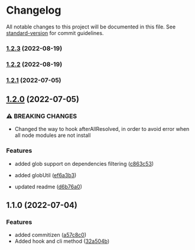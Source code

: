 # Changelog

All notable changes to this project will be documented in this file. See [standard-version](https://github.com/conventional-changelog/standard-version) for commit guidelines.

### [1.2.3](https://github.com/Shad02w/pnpm-single-version/compare/v1.2.1...v1.2.3) (2022-08-19)

### [1.2.2](https://github.com/Shad02w/pnpm-single-version/compare/v1.2.1...v1.2.2) (2022-08-19)

### [1.2.1](https://github.com/Shad02w/pnpm-single-version/compare/v1.2.0...v1.2.1) (2022-07-05)

## [1.2.0](https://github.com/Shad02w/pnpm-single-version/compare/v1.1.0...v1.2.0) (2022-07-05)

### ⚠ BREAKING CHANGES

-   Changed the way to hook afterAllResolved, in order to avoid error when all node
    modules are not install

### Features

-   added glob support on dependencies filtering ([c863c53](https://github.com/Shad02w/pnpm-single-version/commit/c863c537e77d8c020c44b189ed6b6be9b87efd95))
-   added globUtil ([ef6a3b3](https://github.com/Shad02w/pnpm-single-version/commit/ef6a3b3a7b4e0786ad85548de4d90185896aa458))

-   updated readme ([d6b76a0](https://github.com/Shad02w/pnpm-single-version/commit/d6b76a02b517b6bf782ef2a48624077c451878b7))

## 1.1.0 (2022-07-04)

### Features

-   added commitizen ([a57c8c0](https://github.com/Shad02w/pnpm-single-version/commit/a57c8c03d596b4a034933efeb68f6322306d6b8b))
-   Added hook and cli method ([32a504b](https://github.com/Shad02w/pnpm-single-version/commit/32a504b13f94abf31c1b95aeff4c241144761f69))
